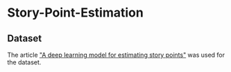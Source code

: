 # Story-Point-Estimation
## Dataset
The article ["A deep learning model for estimating story points"](https://arxiv.org/pdf/1609.00489) was used for the dataset.
